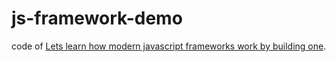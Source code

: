 # js-framework-demo

code of [Lets learn how modern javascript frameworks work by building one](https://nolanlawson.com/2023/12/02/lets-learn-how-modern-javascript-frameworks-work-by-building-one/).
